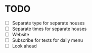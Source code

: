 # TODO
-[ ] Separate type for separate houses
-[ ] Separate times for separate houses
-[ ] Website 
-[ ] Subscribe for texts for daily menu
-[ ] Look ahead
